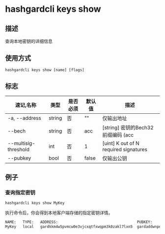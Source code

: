 # hashgardcli keys show

## 描述

查询本地密钥的详细信息

## 使用方式

```
hashgardcli keys show [name] [flags]
```

## 标志

| 速记,名称      | 类型      | 是否必须     | 默认值             | 描述                                                           |
| -------------------- | ----------------- | -------------------------------------------------------------- | -------- | -------- |
| -a, --address | string | 否 | "" | 仅输出地址                                                      |
| --bech               | string         | 否              | acc               | [string] 密钥的Bech32前缀编码 (acc|
| --multisig-threshold | int              | 否                | 1                 | [uint] K out of N required signatures                          |
| --pubkey             | bool | 否 | false  | 仅输出公钥                                                      |

## 例子

### 查询指定密钥

```shell
hashgardcli keys show MyKey
```

执行命令后，你会得到本地客户端存储的指定密钥详情。

```txt
NAME:	TYPE:	ADDRESS:						            PUBKEY:
MyKey	local	gardkkm4w5pvmcw0e3vjcxqtfxwqpm3k0zakl7lxn5	gardaddwnpepq0gsl90v9dgac3r9hzgz53ul5ml5ynq89ax9x8qs5jgv5z5vyssskww57lw
```